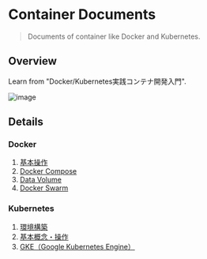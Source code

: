 # Container Documents
>Documents of container like Docker and Kubernetes.

## Overview
Learn from "Docker/Kubernetes実践コンテナ開発入門".

![image](https://user-images.githubusercontent.com/44774033/65827184-88542d80-e2ca-11e9-85a9-87d1f50f3bbd.png)

## Details
### Docker
1. [基本操作](https://esa-pages.io/p/sharing/13096/posts/68/9ab3590c5a273812a769.html)
2. [Docker Compose](https://esa-pages.io/p/sharing/13096/posts/69/89de73e1906d4e1281bd.html)
3. [Data Volume](https://esa-pages.io/p/sharing/13096/posts/70/9f087e4dec2f3047e1ef.html)
4. [Docker Swarm](https://esa-pages.io/p/sharing/13096/posts/71/cd4df15999f3e96c315d.html)

### Kubernetes
1. [環境構築](https://esa-pages.io/p/sharing/13096/posts/73/8d66b30d62bf6a94829b.html)
2. [基本概念・操作](https://esa-pages.io/p/sharing/13096/posts/72/44be1f1a2fb65e36076c.html)
3. [GKE（Google Kubernetes Engine）](https://esa-pages.io/p/sharing/13096/posts/75/6c23c259d6057b9d4b63.html)
